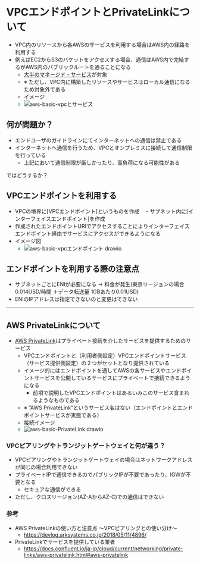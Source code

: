 # VPCエンドポイントとPrivateLinkについて
- VPC内のリソースから各AWSのサービスを利用する場合はAWS内の経路を利用する
- 例えばEC2からS3のバケットをアクセスする場合、通信はAWS内で完結するがAWS内のパブリックルートを通ることになる
   - [大半のマネージド・サービス](https://docs.aws.amazon.com/ja_jp/vpc/latest/privatelink/aws-services-privatelink-support.html)が対象
   - ※ ただし、VPC内に構築したリソースやサービスはローカル通信になるため対象外である
   - イメージ
    - ![aws-basic-vpcとサービス](https://user-images.githubusercontent.com/125415634/234213181-c542de86-b139-49fe-a0c0-9bdd2acadce6.png)

## 何が問題か？
- エンドユーザのガイドラインにてインターネットへの通信は禁止である
- インターネットへ通信を行うため、VPCとオンプレミスに接続して通信制限を行っている
   - 上記において通信制限が厳しかったり、高負荷になる可能性がある

ではどうするか？

## VPCエンドポイントを利用する
- VPCの境界に[VPCエンドポイント]というものを作成
 　- サブネット内に[インターフェイスエンドポイント]を作成
- 作成されたエンドポイントURIでアクセスすることによりインターフェイスエンドポイント経由でサービスにアクセスができるようになる
- イメージ図
   - ![aws-basic-vpcエンドポイント drawio](https://user-images.githubusercontent.com/125415634/234198976-e9a5c646-810a-495b-961a-505a9a3bf62d.png)

## エンドポイントを利用する際の注意点
- サブネットごとにENIが必要になる
   -> 料金が発生(東京リージョンの場合0.014USD/時間 ＋データ転送量 1GBあたり0.01USD)
- ENIのIPアドレスは指定できないのと変更はできない

---
## AWS PrivateLinkについて
- [AWS PrivateLink]([https://aws.amazon.com/jp/privatelink/](https://docs.aws.amazon.com/ja_jp/vpc/latest/privatelink/what-is-privatelink.html))はプライベート接続を介したサービスを提供するためのサービス
  - VPCエンドポイントと（利用者側設定）VPCエンドポイントサービス（サービス提供側設定）の２つがセットとなり提供されている
  - イメージ的にはエンドポイントを通してAWSの各サービスやエンドポイントサービスを公開しているサービスにプライベートで接続できるようになる
    - 前項で説明したVPCエンドポイントはあるいみこのサービス含まれるようなものである
  - ※ ”AWS PrivateLink”というサービス名はない（エンドポイントとエンドポイントサービスが実態である）
  - 接続イメージ
  - ![aws-basic-PrivateLink drawio](https://user-images.githubusercontent.com/125415634/234736522-f0571caa-9c91-4562-90b2-ccdedbcf21c5.png)

### VPCピアリングやトランジットゲートウェイと何が違う？
- VPCピアリングやトランジットゲートウェイの場合はネットワークアドレスが同じの場合利用できない
- プライベートIPで通信できるのでパブリックIPが不要であったり、IGWが不要となる
   - セキュアな通信ができる
- ただし、クロスリージョン(AZ-AからAZ-C)での通信はできない

### 参考
- AWS PrivateLinkの使い方と注意点 ～VPCピアリングとの使い分け～
  - https://devlog.arksystems.co.jp/2018/05/11/4896/
- PrivateLinkでサービスを提供している業者
  - https://docs.confluent.io/ja-jp/cloud/current/networking/private-links/aws-privatelink.html#aws-privatelink
